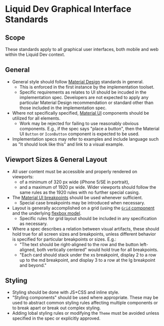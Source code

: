 # Liquid Dev Graphical Interface Standards

## Scope

These standards apply to all graphical user interfaces, both mobile and web within the Liquid Dev context.

## General

* General style should follow [Material Design](https://material.io/) standards in general.
  * This is enforced in the first instance by the implementation toolset.
  * Specific requirements as relates to UI should be incuded in the implementation spec. Developers are not expected to apply any particular Material Design recommendation or standard other than those included in the implementation spec.
* Where not specifically specified, [Material UI](https://material-ui.com/) components should be utilized for all elements.
  * Work may be rejected for failing to use reasonably obvious components. E.g., if the spec says "place a button", then the Material UI `Button` or `IconButton` component is expected to be used.
* Implementation specs may refer to examples and include language such as "It should look like this" and link to a visual example.

## Viewport Sizes & General Layout

* All user content must be accessible and properly rendered on viewports:
  * of a minimum of 320 px wide (iPhone 5/SE in portrait),
  * and a maximum of 1920 px wide. Wider viewports should follow the same rules as the 1920 rules with no further special casing.
* The [Material UI breakpoints](https://material-ui.com/layout/breakpoints/) should be used whenever sufficient.
  * Special case breakpoints may be introduced when necessary.
* Layout is generally accomplished on a grid (using the [`Grid` component](https://material-ui.com/layout/grid/) and the underlying [flexbox model](https://developer.mozilla.org/en-US/docs/Learn/CSS/CSS_layout/Flexbox).
  * Specific rules for grid layout should be included in any specification as necessary.
* Where a spec describes a relation between visual artifacts, these should hold true for all screen sizes and breakpoints, unless different behavior is specified for particular breakpoints or sizes. E.g.:
  * "The text should be right-aligned to the row and the button left-aligned, both vertically centered" would hold true for all breakpoints.
  * "Each card should stack under the xs breakpoint, display 2 to a row up to the md breakpoint, and display 3 to a row at the lg breakpoint and beyond."

## Styling

* Styling should be done with JS+CSS and inline style.
* "Styling components" should be used where appropriate. These may be used to abstract common styling rules affecting multiple components or to break apart or break out complex styling.
* Adding lobal styling rules or modifying the `Theme` must be avoided unless specified in the spec or explicitly approved.

